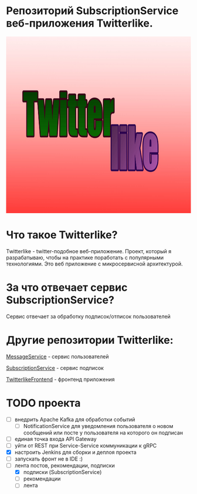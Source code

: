 # Репозиторий SubscriptionService веб-приложения Twitterlike.

<p align="center">
	<img src="logo.jpg" width="886" height="480" alt="Twitterlike Logo" />
</p>

# Что такое Twitterlike?

Twitterlike - twitter-подобное веб-приложение. Проект, который я разрабатываю,
чтобы на практике поработать с популярными технологиями.
Это веб приложение с микросервисной архитектурой.

# За что отвечает сервис SubscriptionService?

Сервис отвечает за обработку подписок/отписок пользователей

# Другие репозитории Twitterlike:

[MessageService](https://github.com/MasterIlidan/message-service-twitterlike) - сервис пользователей

[SubscriptionService](https://github.com/MasterIlidan/subscription-service-twitterlike) - сервис подписок

[TwitterlikeFrontend](https://github.com/MasterIlidan/twitterlike-front) - фронтенд приложения

# TODO проекта

- [ ] внедрить Apache Kafka для обработки событий
    - [ ] NotificationService для уведомления пользователя о новом сообщений или посте у пользователя
      на которого он подписан
- [ ] единая точка входа API Gateway
- [ ] уйти от REST при Service-Service коммуникации к gRPC
- [x] настроить Jenkins для сборки и деплоя проекта
- [ ] запускать фронт не в IDE :)
- [ ] лента постов, рекомендации, подписки
    - [x] подписки (SubscriptionService)
    - [ ] рекомендации
    - [ ] лента
